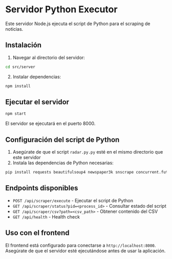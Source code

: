 
# Servidor Python Executor

Este servidor Node.js ejecuta el script de Python para el scraping de noticias.

## Instalación

1. Navegar al directorio del servidor:
```bash
cd src/server
```

2. Instalar dependencias:
```bash
npm install
```

## Ejecutar el servidor

```bash
npm start
```

El servidor se ejecutará en el puerto 8000.

## Configuración del script de Python

1. Asegúrate de que el script `radar.py.py` esté en el mismo directorio que este servidor
2. Instala las dependencias de Python necesarias:
```bash
pip install requests beautifulsoup4 newspaper3k snscrape concurrent.futures
```

## Endpoints disponibles

- `POST /api/scraper/execute` - Ejecutar el script de Python
- `GET /api/scraper/status?pid=<process_id>` - Consultar estado del script
- `GET /api/scraper/csv?path=<csv_path>` - Obtener contenido del CSV
- `GET /api/health` - Health check

## Uso con el frontend

El frontend está configurado para conectarse a `http://localhost:8000`. Asegúrate de que el servidor esté ejecutándose antes de usar la aplicación.
